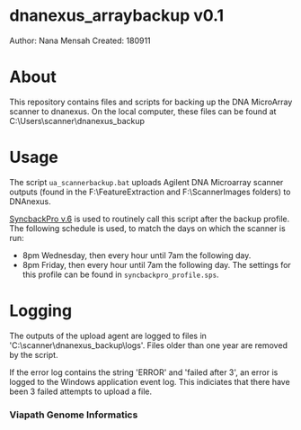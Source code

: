 # dnanexus_arraybackup v0.1
Author: Nana Mensah
Created: 180911

# About
This repository contains files and scripts for backing up the DNA MicroArray scanner to dnanexus. On the local computer, these files can be found at C:\Users\scanner\dnanexus_backup

# Usage
The script `ua_scannerbackup.bat` uploads Agilent DNA Microarray scanner outputs (found in the F:\FeatureExtraction and F:\ScannerImages folders) to DNAnexus. 

[SyncbackPro v.6](https://www.2brightsparks.com/syncback/sbpro.html) is used to routinely call this script after the backup profile. The following schedule  is used, to match the days on which the scanner is run:
- 8pm Wednesday, then every hour until 7am the following day.
- 8pm Friday, then every hour until 7am the following day.
The settings for this profile can be found in `syncbackpro_profile.sps`.

# Logging

The outputs of the upload agent are logged to files in 'C:\scanner\dnanexus_backup\logs'. Files older than one year are removed by the script.

If the error log contains the string 'ERROR' and 'failed after 3', an error is logged to the Windows application event log. This indiciates that there have been 3 failed attempts to upload a file.

### Viapath Genome Informatics
